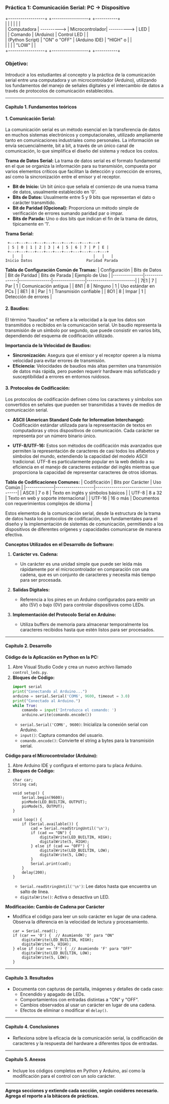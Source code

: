 ### Práctica 1: Comunicación Serial: PC → Dispositivo

+------------------+               +------------------+               +-----------+<br>
|                  |               |                  |               |           |<br>
|   Computadora    |  ---------->  |  Microcontrolador|  ---------->  |    LED    |<br>
|                  |  Comando      |     (Arduino)    |  Control LED  |           |<br>
| (Python Script)  |  "ON" o "OFF" |  (Arduino IDE)   |  "HIGH" o     |           |<br>
|                  |               |                  |  "LOW"        |           |<br>
+------------------+               +------------------+               +-----------+<br>


### **Objetivo:**
Introducir a los estudiantes al concepto y la práctica de la comunicación serial entre una computadora y un microcontrolador (Arduino), utilizando los fundamentos del manejo de señales digitales y el intercambio de datos a través de protocolos de comunicación establecidos.

---

#### Capítulo 1. Fundamentos teóricos

#### 1. Comunicación Serial: 
La comunicación serial es un método esencial en la transferencia de datos en muchos sistemas electrónicos y computacionales, utilizado ampliamente tanto en comunicaciones industriales como personales. La información se envía secuencialmente, bit a bit, a través de un único canal de comunicación, lo que simplifica el diseño del sistema y reduce los costos.

**Trama de Datos Serial:**
La trama de datos serial es el formato fundamental en el que se organiza la información para su transmisión, compuesta por varios elementos críticos que facilitan la detección y corrección de errores, así como la sincronización entre el emisor y el receptor.

- **Bit de Inicio:** Un bit único que señala el comienzo de una nueva trama de datos, usualmente establecido en '0'.
- **Bits de Datos:** Usualmente entre 5 y 9 bits que representan el dato o carácter transmitido.
- **Bit de Paridad (Opcional):** Proporciona un método simple de verificación de errores sumando paridad par o impar.
- **Bits de Parada:** Uno o dos bits que indican el fin de la trama de datos, típicamente en '1'.

**Trama Serial:**
```
 +---+---+---+---+---+---+---+---+---+---+
 | S | 0 | 1 | 2 | 3 | 4 | 5 | 6 | 7 | P | E |
 +---+---+---+---+---+---+---+---+---+---+---+
   |   |                               |   |   |
Inicio Datos                        Paridad Parada
```
**Tabla de Configuración Común de Tramas:**
| Configuración | Bits de Datos | Bit de Paridad | Bits de Parada | Ejemplo de Uso         |
|---------------|---------------|----------------|----------------|------------------------|
| 7E1           | 7             | Par            | 1              | Comunicación antigua   |
| 8N1           | 8             | Ninguno        | 1              | Uso estándar en PCs    |
| 8E1           | 8             | Par            | 1              | Transmisión confiable  |
| 8O1           | 8             | Impar          | 1              | Detección de errores   |

#### 2. Baudios:
El término "baudios" se refiere a la velocidad a la que los datos son transmitidos o recibidos en la comunicación serial. Un baudio representa la transmisión de un símbolo por segundo, que puede consistir en varios bits, dependiendo del esquema de codificación utilizado.

**Importancia de la Velocidad de Baudios:**
- **Sincronización:** Asegura que el emisor y el receptor operen a la misma velocidad para evitar errores de transmisión.
- **Eficiencia:** Velocidades de baudios más altas permiten una transmisión de datos más rápida, pero pueden requerir hardware más sofisticado y susceptibilidad a errores en entornos ruidosos.

#### 3. Protocolos de Codificación:
Los protocolos de codificación definen cómo los caracteres y símbolos son convertidos en señales que pueden ser transmitidas a través de medios de comunicación serial.

- **ASCII (American Standard Code for Information Interchange):** Codificación estándar utilizada para la representación de textos en computadoras y otros dispositivos de comunicación. Cada carácter se representa por un número binario único.
  
- **UTF-8/UTF-16:** Estos son métodos de codificación más avanzados que permiten la representación de caracteres de casi todos los alfabetos y símbolos del mundo, extendiendo la capacidad del modelo ASCII tradicional. UTF-8 es particularmente popular en la web debido a su eficiencia en el manejo de caracteres estándar del inglés mientras que proporciona la capacidad de representar caracteres de otros idiomas.

**Tabla de Codificaciones Comunes:**
| Codificación | Bits por Carácter | Uso Común                             |
|--------------|-------------------|---------------------------------------|
| ASCII        | 7 o 8             | Texto en inglés y símbolos básicos    |
| UTF-8        | 8 a 32            | Texto en web y soporte internacional  |
| UTF-16       | 16 o más          | Documentos con requerimientos complejos de idioma |

Estos elementos de la comunicación serial, desde la estructura de la trama de datos hasta los protocolos de codificación, son fundamentales para el diseño y la implementación de sistemas de comunicación, permitiendo a los dispositivos de diferentes orígenes y capacidades comunicarse de manera efectiva.

**Conceptos Utilizados en el Desarrollo de Software:**
1. **Carácter vs. Cadena:**  
   - Un carácter es una unidad simple que puede ser leída más rápidamente por el microcontrolador en comparación con una cadena, que es un conjunto de caracteres y necesita más tiempo para ser procesada.

2. **Salidas Digitales:**  
   - Referencia a los pines en un Arduino configurados para emitir un alto (5V) o bajo (0V) para controlar dispositivos como LEDs.

3. **Implementación del Protocolo Serial en Arduino:**  
   - Utiliza buffers de memoria para almacenar temporalmente los caracteres recibidos hasta que estén listos para ser procesados.

---

#### Capítulo 2. Desarrollo

**Código de la Aplicación en Python en la PC:**
1. Abre Visual Studio Code y crea un nuevo archivo llamado `control_leds.py`.
2. **Bloques de Código:**
   ```python
   import serial
   print("Conectando al Arduino...")
   arduino = serial.Serial('COM6', 9600, timeout = 3.0)
   print("Conectado al Arduino.")
   while True:
       comando = input('Introduzca el comando: ')
       arduino.write(comando.encode())
   ```
   - `serial.Serial('COM6', 9600)`: Inicializa la conexión serial con Arduino.
   - `input()`: Captura comandos del usuario.
   - `comando.encode()`: Convierte el string a bytes para la transmisión serial.

**Código para el Microcontrolador (Arduino):**
1. Abre Arduino IDE y configura el entorno para tu placa Arduino.
2. **Bloques de Código:**
   ```arduino
   char car;
   String cad;

   void setup() {
       Serial.begin(9600);
       pinMode(LED_BUILTIN, OUTPUT);
       pinMode(5, OUTPUT);
   }

   void loop() {
       if (Serial.available()) {
           cad = Serial.readStringUntil('\n');
           if (cad == "ON") {
               digitalWrite(LED_BUILTIN, HIGH);
               digitalWrite(5, HIGH);
           } else if (cad == "OFF") {
               digitalWrite(LED_BUILTIN, LOW);
               digitalWrite(5, LOW);
           }
           Serial.print(cad);
       }
       delay(200);
   }
   ```
   - `Serial.readStringUntil('\n')`: Lee datos hasta que encuentra un salto de línea.
   - `digitalWrite()`: Activa o desactiva un LED.

**Modificación: Cambio de Cadena por Carácter**
- Modifica el código para leer un solo carácter en lugar de una cadena. Observa la diferencia en la velocidad de lectura y procesamiento.
   ```arduino
   car = Serial.read();
   if (car == 'O') {  // Asumiendo 'O' para "ON"
       digitalWrite(LED_BUILTIN, HIGH);
       digitalWrite(5, HIGH);
   } else if (car == 'F') {  // Asumiendo 'F' para "OFF"
       digitalWrite(LED_BUILTIN, LOW);
       digitalWrite(5, LOW);
   }
   ```

---

#### Capítulo 3. Resultados
- Documenta con capturas de pantalla, imágenes y detalles de cada caso:
   - Encendido y apagado de LEDs.
   - Comportamientos con entradas distintas a "ON" y "OFF".
   - Cambios observados al usar un carácter en lugar de una cadena.
   - Efectos de eliminar o modificar el `delay()`.

---

#### Capítulo 4. Conclusiones
- Reflexiona sobre la eficacia de la comunicación serial, la codificación de caracteres y la respuesta del hardware a diferentes tipos de entradas.

---

#### Capítulo 5. Anexos
- Incluye los códigos completos en Python y Arduino, así como la modificación para el control con un solo carácter.

---

**Agrega secciones y extiende cada sección, según cosideres necesario.**
**Agrega el reporte a la bitácora de prácticas.**
